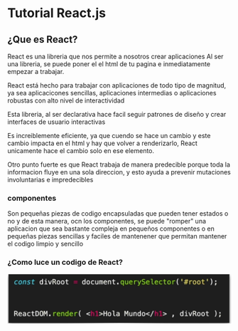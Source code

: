 
# Tutorial React.js
## ¿Que es React?

React es una libreria que nos permite a nosotros crear aplicaciones
Al ser una libreria, se puede poner el el html de tu pagina e inmediatamente  empezar a trabajar.

React está hecho para trabajar con aplicaciones de todo tipo de magnitud, ya sea  aplicacicones sencillas, aplicaciones intermedias o aplicaciones robustas 
con alto nivel de interactividad

Esta libreria, al ser declarativa hace facil seguir patrones de diseño y crear interfaces de usuario interactivas

Es increiblemente eficiente, ya que cuendo se hace un cambio y este cambio impacta en el html y hay que volver a renderizarlo, React unicamente 
hace el cambio solo en ese elemento.

Otro punto fuerte es que React trabaja de manera predecible porque toda la informacion fluye en una sola direccion, y esto ayuda a prevenir mutaciones involuntarias e impredecibles

### componentes

Son pequeñas piezas de codigo encapsuladas que pueden tener estados o no y de esta manera, ocn los componentes, se puede "romper" una aplicacion que sea bastante compleja en pequeños componentes o en pequeñas piezas sencillas y faciles de mantenener que permitan mantener el codigo limpio y sencillo


### ¿Como luce un codigo de React?

![](https://raw.githubusercontent.com/fernando479/ArquitecturaSofware2020/main/Tutorial1/image.png)

